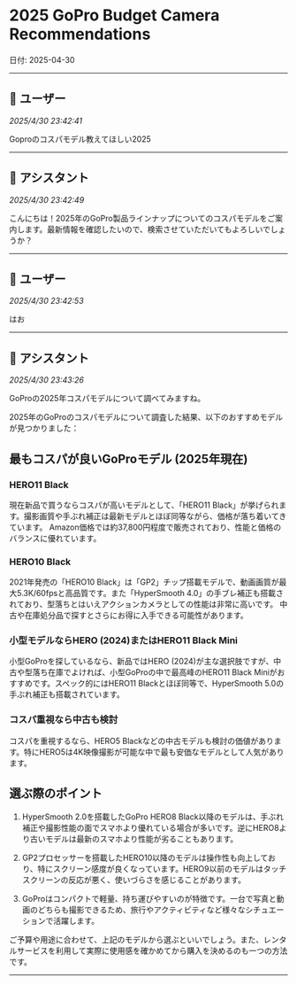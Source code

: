 # 2025 GoPro Budget Camera Recommendations

日付: 2025-04-30

---

## 👤 ユーザー
*2025/4/30 23:42:41*

Goproのコスパモデル教えてほしい2025

---

## 🤖 アシスタント
*2025/4/30 23:42:49*

こんにちは！2025年のGoPro製品ラインナップについてのコスパモデルをご案内します。最新情報を確認したいので、検索させていただいてもよろしいでしょうか？

---

## 👤 ユーザー
*2025/4/30 23:42:53*

はお

---

## 🤖 アシスタント
*2025/4/30 23:43:26*

GoProの2025年コスパモデルについて調べてみますね。


2025年のGoProのコスパモデルについて調査した結果、以下のおすすめモデルが見つかりました：

## 最もコスパが良いGoProモデル (2025年現在)

### HERO11 Black
現在新品で買うならコスパが高いモデルとして、「HERO11 Black」が挙げられます。撮影画質や手ぶれ補正は最新モデルとほぼ同等ながら、価格が落ち着いてきています。 Amazon価格では約37,800円程度で販売されており、性能と価格のバランスに優れています。

### HERO10 Black
2021年発売の「HERO10 Black」は「GP2」チップ搭載モデルで、動画画質が最大5.3K/60fpsと高品質です。また「HyperSmooth 4.0」の手ブレ補正も搭載されており、型落ちとはいえアクションカメラとしての性能は非常に高いです。 中古や在庫処分品で探すとさらにお得に入手できる可能性があります。

### 小型モデルならHERO (2024)またはHERO11 Black Mini
小型GoProを探しているなら、新品ではHERO (2024)が主な選択肢ですが、中古や型落ち在庫でよければ、小型GoProの中で最高峰のHERO11 Black Miniがおすすめです。スペック的にはHERO11 Blackとほぼ同等で、HyperSmooth 5.0の手ぶれ補正も搭載されています。

### コスパ重視なら中古も検討
コスパを重視するなら、HERO5 Blackなどの中古モデルも検討の価値があります。特にHERO5は4K映像撮影が可能な中で最も安価なモデルとして人気があります。

## 選ぶ際のポイント

1. HyperSmooth 2.0を搭載したGoPro HERO8 Black以降のモデルは、手ぶれ補正や撮影性能の面でスマホより優れている場合が多いです。逆にHERO8より古いモデルは最新のスマホより性能が劣ることもあります。

2. GP2プロセッサーを搭載したHERO10以降のモデルは操作性も向上しており、特にスクリーン感度が良くなっています。HERO9以前のモデルはタッチスクリーンの反応が悪く、使いづらさを感じることがあります。

3. GoProはコンパクトで軽量、持ち運びやすいのが特徴です。一台で写真と動画のどちらも撮影できるため、旅行やアクティビティなど様々なシチュエーションで活躍します。

ご予算や用途に合わせて、上記のモデルから選ぶといいでしょう。また、レンタルサービスを利用して実際に使用感を確かめてから購入を決めるのも一つの方法です。

---
